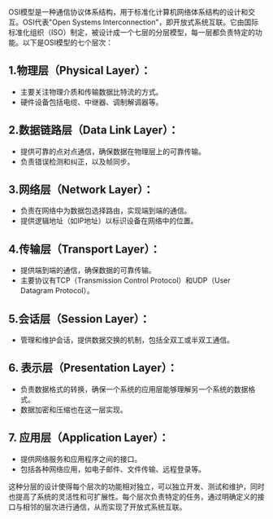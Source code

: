 OSI模型是一种通信协议体系结构，用于标准化计算机网络体系结构的设计和交互。OSI代表"Open Systems Interconnection"，即开放式系统互联。它由国际标准化组织（ISO）制定，被设计成一个七层的分层模型，每一层都负责特定的功能。以下是OSI模型的七个层次：
## 1.物理层（Physical Layer）：
   - 主要关注物理介质和传输数据比特流的方式。
   - 硬件设备包括电缆、中继器、调制解调器等。
## 2.数据链路层（Data Link Layer）：
   - 提供可靠的点对点通信，确保数据在物理层上的可靠传输。
   - 负责错误检测和纠正，以及帧同步。
## 3.网络层（Network Layer）：
   - 负责在网络中为数据包选择路由，实现端到端的通信。
   - 提供逻辑地址（如IP地址）以标识设备在网络中的位置。
## 4.传输层（Transport Layer）：
   - 提供端到端的通信，确保数据的可靠传输。
   - 主要协议有TCP（Transmission Control Protocol）和UDP（User Datagram Protocol）。
## 5.会话层（Session Layer）：
   - 管理和维护会话，提供数据交换的机制，包括全双工或半双工通信。
## 6. 表示层（Presentation Layer）：
   - 负责数据格式的转换，确保一个系统的应用层能够理解另一个系统的数据格式。
   - 数据加密和压缩也在这一层实现。
## 7. 应用层（Application Layer）：
   - 提供网络服务和应用程序之间的接口。
   - 包括各种网络应用，如电子邮件、文件传输、远程登录等。

这种分层的设计使得每个层次的功能相对独立，可以独立开发、测试和维护，同时也提高了系统的灵活性和可扩展性。每个层次负责特定的任务，通过明确定义的接口与相邻的层次进行通信，从而实现了开放式系统互联。